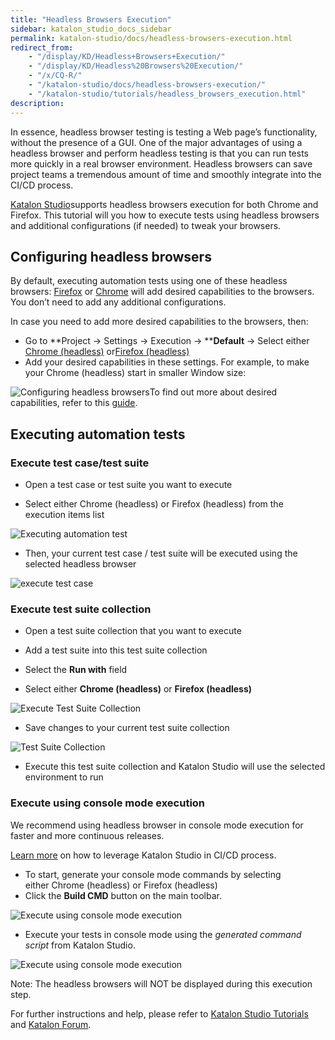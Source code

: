 ```yaml
---
title: "Headless Browsers Execution"
sidebar: katalon_studio_docs_sidebar
permalink: katalon-studio/docs/headless-browsers-execution.html
redirect_from:
    - "/display/KD/Headless+Browsers+Execution/"
    - "/display/KD/Headless%20Browsers%20Execution/"
    - "/x/CQ-R/"
    - "/katalon-studio/docs/headless-browsers-execution/"
    - "/katalon-studio/tutorials/headless_browsers_execution.html"
description:
---
```

In essence, headless browser testing is testing a Web page’s functionality, without the presence of a GUI. One of the major advantages of using a headless browser and perform headless testing is that you can run tests more quickly in a real browser environment. Headless browsers can save project teams a tremendous amount of time and smoothly integrate into the CI/CD process.

[Katalon Studio](https://www.katalon.com/)supports headless browsers execution for both Chrome and Firefox. This tutorial will  you how to execute tests using headless browsers and additional configurations (if needed) to tweak your browsers.

Configuring headless browsers
-----------------------------

By default, executing automation tests using one of these headless browsers: [Firefox](https://developer.mozilla.org/en-US/Firefox/Headless_mode) or [Chrome](https://developers.google.com/web/updates/2017/04/headless-chrome) will add desired capabilities to the browsers. You don’t need to add any additional configurations.

In case you need to add more desired capabilities to the browsers, then:

*   Go to **Project → Settings → Execution → ****Default** → Select either [Chrome (headless)](/pages/viewpage.action?pageId=13700170) or[Firefox (headless)](/pages/viewpage.action?pageId=13700172)
*   Add your desired capabilities in these settings. For example, to make your Chrome (headless) start in smaller Window size:

![Configuring headless browsers](../../images/katalon-studio/docs/headless-browsers-execution/Configuring-headless-browsers.png)To find out more about desired capabilities, refer to this [guide](/display/KD/Introduction+to+Desired+Capabilities).

Executing automation tests
--------------------------

### Execute test case/test suite

*   Open a test case or test suite you want to execute

*   Select either Chrome (headless) or Firefox (headless) from the execution items list


![Executing automation test](../../images/katalon-studio/docs/headless-browsers-execution/Executing-automation-test.png)

*   Then, your current test case / test suite will be executed using the selected headless browser


![execute test case](../../images/katalon-studio/docs/headless-browsers-execution/execute-test-case.png)

### Execute test suite collection

*   Open a test suite collection that you want to execute

*   Add a test suite into this test suite collection

*   Select the **Run with** field

*   Select either **Chrome (headless)** or **Firefox (headless)**


![Execute Test Suite Collection](../../images/katalon-studio/docs/headless-browsers-execution/Execute-Test-Suite-Collection.png)

*   Save changes to your current test suite collection


![Test Suite Collection](../../images/katalon-studio/docs/headless-browsers-execution/Test-Suite-Collection.png)

*   Execute this test suite collection and Katalon Studio will use the selected environment to run


### Execute using console mode execution

We recommend using headless browser in console mode execution for faster and more continuous releases.

[Learn more](https://docs.katalon.com/katalon-studio/docs/jenkins-integration.html) on how to leverage Katalon Studio in CI/CD process.

*   To start, generate your console mode commands by selecting either Chrome (headless) or Firefox (headless)
*   Click the **Build CMD** button on the main toolbar.


![Execute using console mode execution](../../images/katalon-studio/docs/headless-browsers-execution/Execute-using-console-mode-execution.png)

*   Execute your tests in console mode using the *generated command script* from Katalon Studio.


![Execute using console mode execution](../../images/katalon-studio/docs/headless-browsers-execution/Execute-using-console-mode-execution-2.png)

Note: The headless browsers will NOT be displayed during this execution step.

For further instructions and help, please refer to [Katalon Studio Tutorials](https://docs.katalon.com/katalon-studio/tutorials/) and [Katalon Forum](https://forum.katalon.com/).


